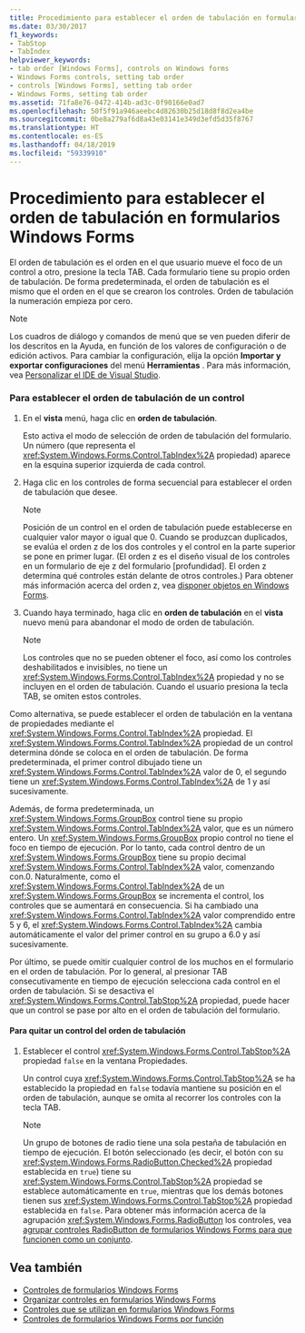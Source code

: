 ```yaml
---
title: Procedimiento para establecer el orden de tabulación en formularios Windows Forms
ms.date: 03/30/2017
f1_keywords:
- TabStop
- TabIndex
helpviewer_keywords:
- tab order [Windows Forms], controls on Windows forms
- Windows Forms controls, setting tab order
- controls [Windows Forms], setting tab order
- Windows Forms, setting tab order
ms.assetid: 71fa8e76-0472-414b-ad3c-0f90166e0ad7
ms.openlocfilehash: 50f5f91a946aeebc4d82630b25d18d8f8d2ea4be
ms.sourcegitcommit: 0be8a279af6d8a43e03141e349d3efd5d35f8767
ms.translationtype: HT
ms.contentlocale: es-ES
ms.lasthandoff: 04/18/2019
ms.locfileid: "59339910"
---
```

# <a name="how-to-set-the-tab-order-on-windows-forms"></a>Procedimiento para establecer el orden de tabulación en formularios Windows Forms
El orden de tabulación es el orden en el que usuario mueve el foco de un control a otro, presione la tecla TAB. Cada formulario tiene su propio orden de tabulación. De forma predeterminada, el orden de tabulación es el mismo que el orden en el que se crearon los controles. Orden de tabulación la numeración empieza por cero.  
  
> [!NOTE]
>  Los cuadros de diálogo y comandos de menú que se ven pueden diferir de los descritos en la Ayuda, en función de los valores de configuración o de edición activos. Para cambiar la configuración, elija la opción **Importar y exportar configuraciones** del menú **Herramientas** . Para más información, vea [Personalizar el IDE de Visual Studio](/visualstudio/ide/personalizing-the-visual-studio-ide).  
  
### <a name="to-set-the-tab-order-of-a-control"></a>Para establecer el orden de tabulación de un control  
  
1. En el **vista** menú, haga clic en **orden de tabulación**.  
  
     Esto activa el modo de selección de orden de tabulación del formulario. Un número (que representa el <xref:System.Windows.Forms.Control.TabIndex%2A> propiedad) aparece en la esquina superior izquierda de cada control.  
  
2. Haga clic en los controles de forma secuencial para establecer el orden de tabulación que desee.  
  
    > [!NOTE]
    >  Posición de un control en el orden de tabulación puede establecerse en cualquier valor mayor o igual que 0. Cuando se produzcan duplicados, se evalúa el orden z de los dos controles y el control en la parte superior se pone en primer lugar. (El orden z es el diseño visual de los controles en un formulario de eje z del formulario [profundidad]. El orden z determina qué controles están delante de otros controles.) Para obtener más información acerca del orden z, vea [disponer objetos en Windows Forms](how-to-layer-objects-on-windows-forms.md).  
  
3. Cuando haya terminado, haga clic en **orden de tabulación** en el **vista** nuevo menú para abandonar el modo de orden de tabulación.  
  
    > [!NOTE]
    >  Los controles que no se pueden obtener el foco, así como los controles deshabilitados e invisibles, no tiene un <xref:System.Windows.Forms.Control.TabIndex%2A> propiedad y no se incluyen en el orden de tabulación. Cuando el usuario presiona la tecla TAB, se omiten estos controles.  
  
 Como alternativa, se puede establecer el orden de tabulación en la ventana de propiedades mediante el <xref:System.Windows.Forms.Control.TabIndex%2A> propiedad. El <xref:System.Windows.Forms.Control.TabIndex%2A> propiedad de un control determina dónde se coloca en el orden de tabulación. De forma predeterminada, el primer control dibujado tiene un <xref:System.Windows.Forms.Control.TabIndex%2A> valor de 0, el segundo tiene un <xref:System.Windows.Forms.Control.TabIndex%2A> de 1 y así sucesivamente.  
  
 Además, de forma predeterminada, un <xref:System.Windows.Forms.GroupBox> control tiene su propio <xref:System.Windows.Forms.Control.TabIndex%2A> valor, que es un número entero. Un <xref:System.Windows.Forms.GroupBox> propio control no tiene el foco en tiempo de ejecución. Por lo tanto, cada control dentro de un <xref:System.Windows.Forms.GroupBox> tiene su propio decimal <xref:System.Windows.Forms.Control.TabIndex%2A> valor, comenzando con.0. Naturalmente, como el <xref:System.Windows.Forms.Control.TabIndex%2A> de un <xref:System.Windows.Forms.GroupBox> se incrementa el control, los controles que se aumentará en consecuencia. Si ha cambiado una <xref:System.Windows.Forms.Control.TabIndex%2A> valor comprendido entre 5 y 6, el <xref:System.Windows.Forms.Control.TabIndex%2A> cambia automáticamente el valor del primer control en su grupo a 6.0 y así sucesivamente.  
  
 Por último, se puede omitir cualquier control de los muchos en el formulario en el orden de tabulación. Por lo general, al presionar TAB consecutivamente en tiempo de ejecución selecciona cada control en el orden de tabulación. Si se desactiva el <xref:System.Windows.Forms.Control.TabStop%2A> propiedad, puede hacer que un control se pase por alto en el orden de tabulación del formulario.  
  
#### <a name="to-remove-a-control-from-the-tab-order"></a>Para quitar un control del orden de tabulación  
  
1. Establecer el control <xref:System.Windows.Forms.Control.TabStop%2A> propiedad `false` en la ventana Propiedades.  
  
     Un control cuya <xref:System.Windows.Forms.Control.TabStop%2A> se ha establecido la propiedad en `false` todavía mantiene su posición en el orden de tabulación, aunque se omita al recorrer los controles con la tecla TAB.  
  
    > [!NOTE]
    >  Un grupo de botones de radio tiene una sola pestaña de tabulación en tiempo de ejecución. El botón seleccionado (es decir, el botón con su <xref:System.Windows.Forms.RadioButton.Checked%2A> propiedad establecida en `true`) tiene su <xref:System.Windows.Forms.Control.TabStop%2A> propiedad se establece automáticamente en `true`, mientras que los demás botones tienen sus <xref:System.Windows.Forms.Control.TabStop%2A> propiedad establecida en `false`. Para obtener más información acerca de la agrupación <xref:System.Windows.Forms.RadioButton> los controles, vea [agrupar controles RadioButton de formularios Windows Forms para que funcionen como un conjunto](how-to-group-windows-forms-radiobutton-controls-to-function-as-a-set.md).  
  
## <a name="see-also"></a>Vea también

- [Controles de formularios Windows Forms](index.md)
- [Organizar controles en formularios Windows Forms](arranging-controls-on-windows-forms.md)
- [Controles que se utilizan en formularios Windows Forms](controls-to-use-on-windows-forms.md)
- [Controles de formularios Windows Forms por función](windows-forms-controls-by-function.md)
